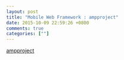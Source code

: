 ```yaml
---
layout: post
title: "Mobile Web Framework : ampproject"
date: 2015-10-09 22:59:26 +0800
comments: true
categories: [""]
---
```



<!-- more -->

[ampproject]

[ampproject]:https://www.ampproject.org/